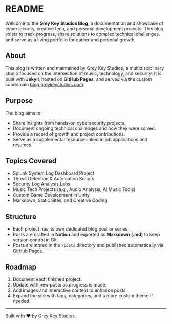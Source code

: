 # README

Welcome to the **Grey Key Studios Blog**, a documentation and showcase of cybersecurity, creative tech, and personal development projects. This blog exists to track progress, share solutions to complex technical challenges, and serve as a living portfolio for career and personal growth.

## About
This blog is written and maintained by Grey Key Studios, a multidisciplinary studio focused on the intersection of music, technology, and security. It is built with **Jekyll**, hosted on **GitHub Pages**, and served via the custom subdomain [blog.greykeystudios.com](https://blog.greykeystudios.com).

## Purpose
The blog aims to:
- Share insights from hands-on cybersecurity projects.
- Document ongoing technical challenges and how they were solved.
- Provide a record of growth and project contributions.
- Serve as a supplemental resource linked in job applications and resumes.

## Topics Covered
- Splunk System Log Dashboard Project
- Threat Detection & Automation Scripts
- Security Log Analysis Labs
- Music Tech Projects (e.g., Audio Analysis, AI Music Tools)
- Custom Game Development in Unity
- Markdown, Static Sites, and Creative Coding

## Structure
- Each project has its own dedicated blog post or series.
- Posts are drafted in **Notion** and exported as **Markdown (.md)** to keep version control in Git.
- Posts are stored in the `/posts` directory and published automatically via GitHub Pages.

## Roadmap
1. Document each finished project.
2. Update with new posts as progress is made.
3. Add images and interactive content to enhance posts.
4. Expand the site with tags, categories, and a more custom theme if needed.

---

Built with :heart: by Grey Key Studios.

